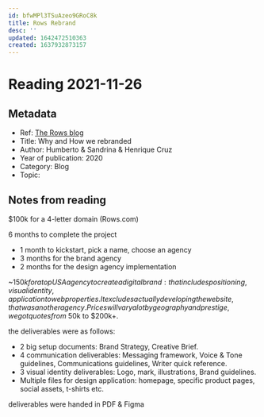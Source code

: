 ```yaml
---
id: bfwMPl3TSuAzeo9GRoC8k
title: Rows Rebrand
desc: ''
updated: 1642472510363
created: 1637932873157
---
```

# Reading 2021-11-26

## Metadata

- Ref: [The Rows blog](https://blog.rows.com/p/why-how-rebrand)
- Title: Why and How we rebranded
- Author: Humberto & Sandrina & Henrique Cruz
- Year of publication: 2020
- Category: Blog
- Topic: 

## Notes from reading

$100k for a 4-letter domain (Rows.com)

6 months to complete the project
- 1 month to kickstart, pick a name, choose an agency
- 3 months for the brand agency
- 2 months for the design agency implementation

~$150k for a top USA agency to create a digital brand: that includes positioning, visual identity, application to web properties. It excludes actually developing the website, that was another agency. Prices will vary a lot by geography and prestige, we got quotes from ~$50k to $200k+.

the deliverables were as follows:
- 2 big setup documents: Brand Strategy, Creative Brief.
- 4 communication deliverables: Messaging framework, Voice & Tone guidelines, Communications guidelines, Writer quick reference.
- 3 visual identity deliverables: Logo, mark, illustrations, Brand guidelines.
- Multiple files for design application: homepage, specific product pages, social assets, t-shirts etc.

deliverables were handed in PDF & Figma